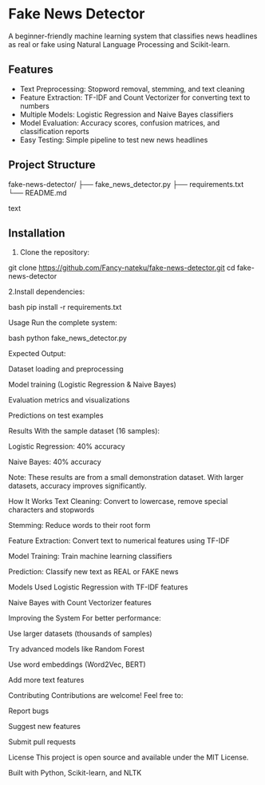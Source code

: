 # Fake News Detector

A beginner-friendly machine learning system that classifies news headlines as real or fake using Natural Language Processing and Scikit-learn.

## Features

- Text Preprocessing: Stopword removal, stemming, and text cleaning
- Feature Extraction: TF-IDF and Count Vectorizer for converting text to numbers
- Multiple Models: Logistic Regression and Naive Bayes classifiers
- Model Evaluation: Accuracy scores, confusion matrices, and classification reports
- Easy Testing: Simple pipeline to test new news headlines

## Project Structure
fake-news-detector/
├── fake_news_detector.py
├── requirements.txt
└── README.md

text

## Installation

1. Clone the repository:

git clone https://github.com/Fancy-nateku/fake-news-detector.git
cd fake-news-detector

2.Install dependencies:

bash
pip install -r requirements.txt

Usage
Run the complete system:

bash
python fake_news_detector.py

Expected Output:

Dataset loading and preprocessing

Model training (Logistic Regression & Naive Bayes)

Evaluation metrics and visualizations

Predictions on test examples

Results
With the sample dataset (16 samples):

Logistic Regression: 40% accuracy

Naive Bayes: 40% accuracy

Note: These results are from a small demonstration dataset. With larger datasets, accuracy improves significantly.

How It Works
Text Cleaning: Convert to lowercase, remove special characters and stopwords

Stemming: Reduce words to their root form

Feature Extraction: Convert text to numerical features using TF-IDF

Model Training: Train machine learning classifiers

Prediction: Classify new text as REAL or FAKE news

Models Used
Logistic Regression with TF-IDF features

Naive Bayes with Count Vectorizer features

Improving the System
For better performance:

Use larger datasets (thousands of samples)

Try advanced models like Random Forest

Use word embeddings (Word2Vec, BERT)

Add more text features

Contributing
Contributions are welcome! Feel free to:

Report bugs

Suggest new features

Submit pull requests

License
This project is open source and available under the MIT License.

Built with Python, Scikit-learn, and NLTK

